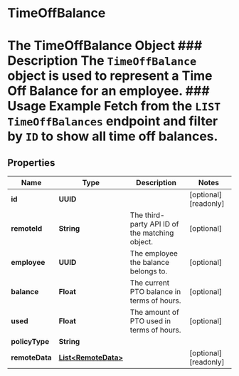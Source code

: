 

# TimeOffBalance

# The TimeOffBalance Object ### Description The `TimeOffBalance` object is used to represent a Time Off Balance for an employee.  ### Usage Example Fetch from the `LIST TimeOffBalances` endpoint and filter by `ID` to show all time off balances.

## Properties

Name | Type | Description | Notes
------------ | ------------- | ------------- | -------------
**id** | **UUID** |  |  [optional] [readonly]
**remoteId** | **String** | The third-party API ID of the matching object. |  [optional]
**employee** | **UUID** | The employee the balance belongs to. |  [optional]
**balance** | **Float** | The current PTO balance in terms of hours. |  [optional]
**used** | **Float** | The amount of PTO used in terms of hours. |  [optional]
**policyType** | **String** |  | 
**remoteData** | [**List&lt;RemoteData&gt;**](RemoteData.md) |  |  [optional] [readonly]



